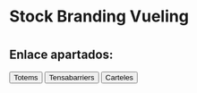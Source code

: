 <!DOCTYPE html>
<html lang="es">
<head>
  <meta charset="UTF-8">
  <meta name="viewport" content="width=device-width, initial-scale=1.0">
<h1>Stock Branding Vueling<h1>
</head>
<body>
  <h2>Enlace apartados:</h2>
  <button onclick="Totems.md'">Totems</button>
  <button onclick="Tensa.md'">Tensabarriers</button>
  <button onclick="https://github.com/warehouseVY/Tensa-totem/blob/main/Carteleria.md'">Carteles</button>
</body>
</html>
